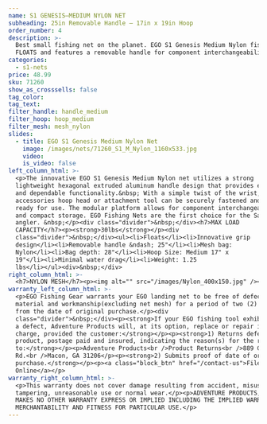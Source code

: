 ```yaml
---
name: S1 GENESIS—MEDIUM NYLON NET
subheading: 25in Removable Handle — 17in x 19in Hoop
order_number: 4
description: >-
  Best small fishing net on the planet. EGO S1 Genesis Medium Nylon fishing net
  FLOATS and features a removable handle for component interchangeability.
categories:
  - s1-nets
price: 48.99
sku: 71260
show_as_crosssells: false
tag_color:
tag_text:
filter_handle: handle_medium
filter_hoop: hoop_medium
filter_mesh: mesh_nylon
slides:
  - title: EGO S1 Genesis Medium Nylon Net
    image: /images/nets/71260_S1_M_Nylon_1160x533.jpg
    video:
    is_video: false
left_column_html: >-
  <p>The innovative EGO S1 Genesis Medium Nylon net utilizes a strong
  lightweight hexagonal extruded aluminum handle design that provides economical
  and dependable functionality.&nbsp; With a simple twist of the wrist, any EGO
  accessories hoop head or attachment tool can be securely fastened and
  ready for use. The modular platform allows for component interchangeability
  and compact storage. EGO Fishing Nets are the first choice for the Savvy
  angler. &nbsp;</p><div class="divider">&nbsp;</div><h7>MAX LOAD
  CAPACITY</h7><p><strong>30lbs</strong></p><div
  class="divider">&nbsp;</div><ul><li>Floats</li><li>Innovative grip
  design</li><li>Removable handle &ndash; 25"</li><li>Mesh bag:
  Nylon</li><li>Bag depth: 28"</li><li>Hoop Size: Medium 17" x
  19"</li><li>Minimal water drag</li><li>Weight: 1.25
  lbs</li></ul><div>&nbsp;</div>
right_column_html: >-
  <h7>NYLON MESH</h7><p><img alt="" src="/images/Nylon_400x150.jpg" /></p><p>&nbsp;</p>
warranty_left_column_html: >-
  <p>EGO Fishing Gear warrants your EGO landing net to be free of defects in
  material and workmanship(excluding net mesh) for a period of two (2) years
  from the date of original purchase.</p><div
  class="divider">&nbsp;</div><p><strong>If your EGO fishing tool exhibits such
  a defect, Adventure Products will, at its option, replace or repair it without
  charge, provided the customer:</strong></p><p><strong>1) Returns defective
  product, postage paid and insured, indicating the reason(s) for the return
  to:</strong></p><p>Adventure Products<br />Product Returns<br />889 Guy Paine
  Rd.<br />Macon, GA 31206</p><p><strong>2) Submits proof of date of original
  purchase.</strong></p><p><a class="block_btn" href="/contact-us">File Claim
  Online</a></p>
warranty_right_column_html: >-
  <p>This warranty does not cover damage resulting from accident, misuse, abuse,
  tampering, unreasonable use or normal wear.</p><p>ADVENTURE PRODUCTS, INC.
  MAKES NO OTHER WARRANTY EXPRESS OR IMPLIED INCLUDING THE IMPLIED WARRANTIES OF
  MERCHANTABILITY AND FITNESS FOR PARTICULAR USE.</p>
---
```

